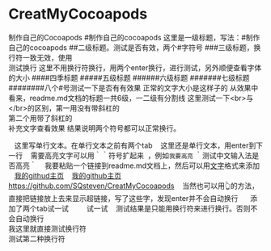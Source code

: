 # CreatMyCocoapods
制作自己的Cocoapods
#制作自己的cocoapods 这里是一级标题，写法：\#制作自己的cocoapods
##二级标题。测试是否有效，两个#字符号
###三级标题，换行符一致无效，使用</br>测试换行
这里不用换行符换行，用两个enter换行，进行测试，另外顺便查看字体的大小
####四季标题
#####五级标题
######六级标题
#######七级标题
########八个#号测试一下是否有有效果
正常的文字大小是这样子的
从效果中看来，readme.md文档的标题一共6级，一二级有分割线
这里测试一下\<br>与\</br>的区别，第一用没有带斜杠的<br>第二个用带了斜杠的</br>补充文字查看效果
结果说明两个符号都可以正常换行。

    这里写单行文本。在单行文本之前有两个tab
    这里还是单行文本，用enter到下一行
    需要高亮文字可以用｀｀符号扩起来  ，例如`我要高亮` ｀测试中文输入法是否高亮｀
    我要粘贴一个链接到readme.md文档上，然后可以用[文字](链接"悬停显示")格式来添加
    [我的githud主页](https://github.com/SQsteven/CreatMyCocoapods"悬停显示")
    [我的github主页](https://github.com/SQsteven/CreatMyCocoapods)https://github.com/SQsteven/CreatMyCocoapods
    当然也可以用👆的方法，直接把链接放上去来显示超链接，写了这些字，发现enter并不会自动换行
      添加了两个tab试一试
         试一试
    测试结果是只能用换行符来进行换行。否则不会自动换行<br>我这里就直接测试换行符</br>测试第二种换行符
